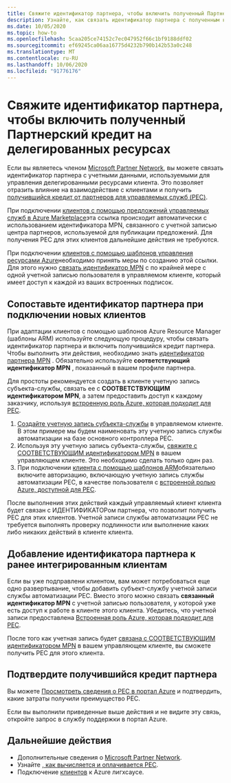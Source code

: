 ```yaml
---
title: Свяжите идентификатор партнера, чтобы включить полученный Партнерский кредит на делегированных ресурсах
description: Узнайте, как связать идентификатор партнера с полученным кредитом партнеров (PEC) по ресурсам клиентов, которыми вы управляете с помощью Azure Лигхсаусе.
ms.date: 10/05/2020
ms.topic: how-to
ms.openlocfilehash: 5caa205ce74152c7ec047952f66c1bf9188ddf02
ms.sourcegitcommit: ef69245ca06aa16775d4232b790b142b53a0c248
ms.translationtype: MT
ms.contentlocale: ru-RU
ms.lasthandoff: 10/06/2020
ms.locfileid: "91776176"
---
```

# <a name="link-your-partner-id-to-enable-partner-earned-credit-on-delegated-resources"></a>Свяжите идентификатор партнера, чтобы включить полученный Партнерский кредит на делегированных ресурсах

Если вы являетесь членом [Microsoft Partner Network](https://partner.microsoft.com/), вы можете связать идентификатор партнера с учетными данными, используемыми для управления делегированными ресурсами клиента. Это позволяет отразить влияние на взаимодействие с клиентами и получить [получившийся кредит от партнеров для управляемых служб (PEC)](/partner-center/partner-earned-credit).

При подключении [клиентов с помощью предложений управляемых служб в Azure Marketplace](publish-managed-services-offers.md)эта ссылка происходит автоматически с использованием идентификатора MPN, связанного с учетной записью центра партнеров, используемой для публикации предложений. Для получения PEC для этих клиентов дальнейшие действия не требуются.

При подключении [клиентов с помощью шаблонов управления ресурсами Azure](onboard-customer.md)необходимо принять меры по созданию этой ссылки. Для этого нужно [связать идентификатор MPN](../../cost-management-billing/manage/link-partner-id.md) с по крайней мере с одной учетной записью пользователя в управляемом клиенте, который имеет доступ к каждой из ваших встроенных подписок.

## <a name="associate-your-partner-id-when-you-onboard-new-customers"></a>Сопоставьте идентификатор партнера при подключении новых клиентов

При адаптации клиентов с помощью шаблонов Azure Resource Manager (шаблоны ARM) используйте следующую процедуру, чтобы связать идентификатор партнера и включить получившийся кредит партнера. Чтобы выполнить эти действия, необходимо знать [идентификатор партнера MPN](/partner-center/partner-center-account-setup#locate-your-mpn-id) . Обязательно используйте **соответствующий идентификатор MPN** , показанный в вашем профиле партнера.

Для простоты рекомендуется создать в клиенте учетную запись субъекта-службы, связать ее с **СООТВЕТСТВУЮЩИМ идентификатором MPN**, а затем предоставить доступ к каждому заказчику, используя [встроенную роль Azure, которая подходит для PEC](https://docs.microsoft.com/partner-center/azure-roles-perms-pec).

1. [Создайте учетную запись субъекта-службы](../../active-directory/develop/howto-authenticate-service-principal-powershell.md) в управляемом клиенте. В этом примере мы будем наименовать эту учетную запись службы автоматизации на базе основного контроллера PEC.
1. Используя эту учетную запись субъекта-службы, [свяжите с СООТВЕТСТВУЮЩИМ идентификатором MPN](../../cost-management-billing/manage/link-partner-id.md#link-to-a-partner-id) в вашем управляющем клиенте. Это необходимо сделать только один раз.
1. При подключении [клиента с помощью шаблонов ARM](onboard-customer.md)обязательно включите авторизацию, включающую учетную запись службы автоматизации PEC, в качестве пользователя с [встроенной ролью Azure, доступной для PEC](https://docs.microsoft.com/partner-center/azure-roles-perms-pec).

После выполнения этих действий каждый управляемый клиент клиента будет связан с ИДЕНТИФИКАТОРом партнера, что позволит получить PEC для этих клиентов. Учетной записи службы автоматизации PEC не требуется выполнять проверку подлинности или выполнение каких либо никаких действий в клиенте клиента.

## <a name="add-your-partner-id-to-previously-onboarded-customers"></a>Добавление идентификатора партнера к ранее интегрированным клиентам

Если вы уже подправлени клиентом, вам может потребоваться еще одно развертывание, чтобы добавить субъект-службу учетной записи службы автоматизации PEC. Вместо этого можно связать **связанный идентификатор MPN** с учетной записью пользователя, у которой уже есть доступ к работе в клиенте этого клиента. Убедитесь, что учетной записи предоставлена [Встроенная роль Azure, которая подходит для PEC](https://docs.microsoft.com/partner-center/azure-roles-perms-pec).

После того как учетная запись будет [связана с СООТВЕТСТВУЮЩИМ идентификатором MPN](../../cost-management-billing/manage/link-partner-id.md#link-to-a-partner-id) в вашем управляющем клиенте, вы сможете получить PEC для этого клиента.

## <a name="confirm-partner-earned-credit"></a>Подтвердите получившийся кредит партнера

Вы можете [Просмотреть сведения о PEC в портал Azure](/partner-center/partner-earned-credit-explanation#azure-cost-management) и подтвердить, какие затраты получили преимущество PEC.

Если вы выполнили приведенные выше действия и не видите эту связь, откройте запрос в службу поддержки в портал Azure.

## <a name="next-steps"></a>Дальнейшие действия

- Дополнительные сведения о [Microsoft Partner Network](/partner-center/mpn-overview).
- Узнайте [, как вычисляется и оплачивается PEC](/partner-center/partner-earned-credit-explanation).
- Подключение [клиентов](onboard-customer.md) к Azure лигхсаусе.

